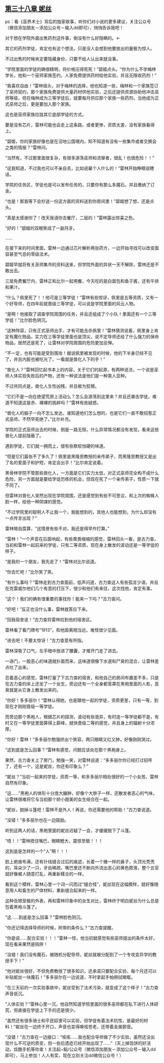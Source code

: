 ## [第三十八章 妮丝](https://www.xxbiquge.com/11_11222/5428818.html)


  ps：看《巫界术士》背后的独家故事，听你们对小说的更多建议，关注公众号（微信添加朋友－添加公众号－输入dd即可），悄悄告诉我吧！

  对于想在学院外面出售药剂这件事，倒没有什么好隐瞒的。←

  其它的药剂学徒，肯定也有这个想法，只是没人会想到他要放出的量极为惊人。

  不过出售的时候肯定要隐藏身份，只要不给人认出来就没事。

  “学院里面的学徒的确很精明，将价格压得死死！”碧姬点头。“你为什么不学梅林学长，他和一个巫师家族签约，人家免费提供药材给他实验，并且无限收药剂！”

  “我喜欢自由！”雷林摇头，对于梅林的选择，他也知道一些，梅林和一个家族签订了巫师契约，那个家族免费提供大量药材供他实验，之后还提供资源协助他冲击巫师等级，但在梅林成为三等学徒后，就要每月供应那个家族一些药剂，当他成为正式巫师之后，更是要加入那个家族。

  这也是巫师家族拉拢其它底部学徒的方式。

  要是没有芯片，雷林可能也会走上这条路，或者更惨，资质太差，没有家族看得上。

  “碧姬，你的家族好像也是在沼地公国境内，知不知道有没有一些集市或者交换会之类的情报？”雷林问。

  “当然有，不过那里面很复杂，有很多游荡巫师和流窜者，很乱！也很危险！！”

  “这我知道，不过我也可以不亲自去，比如说雇个人什么的！”雷林开始睁眼说瞎话。

  学院的任务区，学徒也是可以发布任务的，只要你有那么多魔石，并且缴纳了订金。

  “也是！那我等下会抄送一份这方面的资料送到你房间里！”碧姬想了想，还是点头。

  “真是太感谢你了！改天我请你去餐厅，二层的！”雷林露出惊喜之色。

  “好的！”碧姬的双眼笑成了一副月牙。

  ……

  在接下来的时间里面，雷林一边通过芯片解析两张药方，一边开始寻找可以改变面容甚至气息的零级法术。

  碧姬早就将有关巫师集市的资料送来，但学院外面的异状一天不解除，雷林还是不敢出去。

  三层免费餐厅内，雷林正和比尔一起用餐，今天吃的是白面包和鱼子酱，还有牛排和果汁。

  “什么？佩里死了！！他可是三等学徒！”雷林有些惊讶，佩里是五等资质，又有一个好导师，在四年前就晋级三等学徒，可以说是学院里面的风云人物。

  “是啊！他接取了调查学院周围的任务，并且还组成了个小队！里面还有一个三等学徒！”比尔脸色阴沉。

  “这种阵容，只有正式巫师出手，才有可能击杀佩里！”雷林猜测说着，佩里身上肯定有魔化物品，实力在三等学徒里面也是顶尖，说不定导师还给了什么强力的保命物品，居然还是死了，让雷林对学院周围的危险更加忌惮。

  “不一定，也有可能是受到围攻！据说佩里被发现的时候，他的下半身已经不见了，并且内脏也被吃光了，一看就是兽化人下的手！”

  “兽化人？”雷林回忆起书本上的内容，关于它们的起源，有两种说法，一个说是巫师人体实验失败后的产物，还有一种说法是他们是一种类人亚种。

  不过共同点是，兽化人生性凶残，并且极为狡猾。

  “它们不是一向在绝望荒原上活动么？怎么会游荡到这里来？并且还袭击学徒，难道不知道这是赤、裸裸的挑衅吗？”雷林有些疑惑。

  “兽化人的脑子一向不怎么发达，谁知道他们怎么想的，也是它们一直不敢招惹正式巫师，不然早死绝了。”比尔补充。

  学院的正式巫师出去的时候，倒是一路无阻，什么异常情况都没有发现，看来这些兽化人提前隐蔽了。

  遇到学徒，它们就一拥而上，很有些欺软怕硬的味道。

  “但是它们嚣张不了多久了！佩里是黑隆思教授的亲传弟子，而黑隆思教授又是出了名的爱面子和护短，肯定会出手！”比尔肯定说着。

  黑骨林学院不管那些兽化人，一方面是它们实力太低，对正式巫师完全构不成什么危险，另一方面就是要给学徒历练的机会，但现在死了一个亲传弟子，性质一下就不同了。

  但雷林对兽化人突然出现在学院周围，还是感觉到有些不可思议，和上次的蜘蛛人脸一样，给他一种阴谋的感觉。

  “不过学院里的聪明人不止我一个，我能想到的，其他人也能想到，为什么却没有一点传言出现？”

  雷林暗自盘算，“这情景有些不对，我还是得早作打算。”

  “雷林！”一个声音在后面响起，有些畏畏缩缩的感觉，雷林回头一看，是古力查，当初和雷林一起前来的学徒，只有二等资质，现在身上散发的波动还是一等学徒的样子。

  “是我的一个朋友，我先走了！”雷林对比尔说道。

  “你去忙吧！”比尔笑了笑。

  “有什么事吗？”雷林走到古力查面前，低声问道，古力查这人有些孤言少语，并且在克雷威尔他们几个有意的打压下，很少和他们有来往，这次找他，肯定有事。

  “这个！我们的确有很重要的事找你！能来一下吗？”古力查问。

  “好吧！”反正也没什么事，雷林就答应下来。

  “回我宿舍说！”古力查将雷林拉到他的宿舍区。

  雷林看了看门牌号“1913”，和他距离相当远，难怪很少见面。

  “进去吧！不要太惊讶！”古力查意有所指。

  雷林深吸了口气，左手暗中放进了腰囊，才推开门走了进去。

  一进门，一股恶心的味道就扑面而来，这味道很像下水道和尸臭的混合，让雷林差点吐了出来。

  忍着恶心的感觉，雷林打量了下古力查的宿舍，和他自己的房间布置差不多，只是在古力查的床上还坐了一个女生，旁边还有一个全身都笼罩在黑袍里面的人影，恶臭就是从它身上散发出来的。

  “你好！多多丽尔！”雷林认得她，也是跟他一起的学徒，资质更差，只有一等，到现在才刚刚晋级一等学徒。

  而旁边那个黑袍人，根据芯片的探测，波动有些诡异，有时连一等学徒都不是，有时又在一等学徒里面算得上巅峰，就快晋级二等的感觉，并且身上的辐射十分浓厚。

  “你好！雷林！”多多丽尔勉强挤出个笑容，两只眼睛又红又肿，好像刚刚哭过。

  “这到底是怎么回事？”雷林有感觉，问题应该处在那个黑袍身上。

  果然，古力查关上了房门，勉强一笑，对雷林说道：“多多丽尔你已经打过招呼了，还有一个，这是妮丝，你还有印象么？”

  “妮丝？”当初一起来的学徒，资质一等，和多多丽尔相处很好的一个小女孩，雷林自然有印象。

  “这……”黑袍人的体形十分庞大臃肿，好像个大胖子一样，还散发者恶心的气味，让雷林很难将它与当初那个娇小甜美的女生结合在一起。

  “妮丝，脱掉斗篷吧！雷林不是外人！再说，你还需要他的帮助！”古力查说道。

  “没错！”多多丽尔也在一边鼓励。

  听到这两人的话，黑袍里面的妮丝迟疑了一会，才缓缓脱下了斗篷。

  “唔！！”雷林捂住嘴巴，眼睛瞪大，震惊至极！！！

  这到底是怎样的一个“人”啊！！！

  脸上疤痕布满，还有针线缝合过后的痕迹，长着一个猪一样的鼻子，头顶光秃秃的，耳朵少了一只，牙齿稀疏，嘴巴里还不断向外流出恶心的黄色脓液，整个五官就好像被人随意打乱，再重新糅合的一样。

  看到这个模样，雷林心里一个词一闪而过“缝合怪”，妮丝现在这幅模样，就好像随意用人和畜生的尸体材料，重新缝合起来的一样。

  这种丑陋至极的外表，再和雷林印象中的女生对比，雷林终于明白妮丝为什么总是包着黑袍斗篷了。

  “这……到底是怎么回事？”雷林脸色阴沉。

  “你还记得选择导师的时候，附带的条件么？”古力查提醒。

  “你是说……配合实验！！！”雷林一惊，他当初就感觉有些巫师提出的条件太好，现在看来果然是陷阱！

  “没错！我们没有魔石，被随机分配导师，妮丝就被分配到了一个专攻变异学的教授手下！”

  “他对妮丝很好，不但免费教授了很多知识，还承诺只要配合实验，每个月还可以补贴妮丝一块魔石！”多多丽尔在一边说道，不时拿起手帕擦拭眼眶。

  “在三天前的一次实验事故中，妮丝受到了法术污染，就变成了这个样子！”古力查声音低沉。

  “人体实验？”雷林心里一沉，他自然知道学院里面的很多巫师都在私下进行人体研究，但直接在学徒上下手的还是很少。

  “虽然还有很多骑士和平民奴隶可以实验，但学徒有着法术抗性，是最好的材料！”妮丝在一边终于开口，声音也变得嘶哑苍老，还带着金属颤音。

  “没错！”古力查在一边接口：“咳咳……我也配合导师做了不少实验，虽然还没出现什么不可逆的质变，但一些后遗症已经开始出现了……”（天上掉馅饼的好活动，炫酷手机等你拿！关注起~點/公众号（微信添加朋友－添加公众号－输入dd即可），马上参加！人人有奖，现在立刻关注dd微信公众号！）

